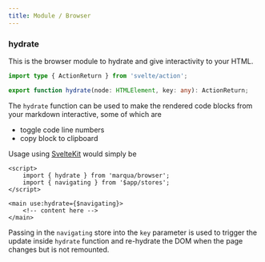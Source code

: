 ```yaml
---
title: Module / Browser
---
```


### hydrate

This is the browser module to hydrate and give interactivity to your HTML.

```typescript
import type { ActionReturn } from 'svelte/action';

export function hydrate(node: HTMLElement, key: any): ActionReturn;
```

The `hydrate` function can be used to make the rendered code blocks from your markdown interactive, some of which are

-   toggle code line numbers
-   copy block to clipboard

Usage using [SvelteKit](https://kit.svelte.dev/) would simply be

```svelte
<script>
	import { hydrate } from 'marqua/browser';
	import { navigating } from '$app/stores';
</script>

<main use:hydrate={$navigating}>
	<!-- content here -->
</main>
```

Passing in the `navigating` store into the `key` parameter is used to trigger the update inside `hydrate` function and re-hydrate the DOM when the page changes but is not remounted.
